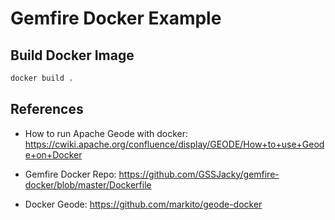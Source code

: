 # Gemfire Docker Example

## Build Docker Image

```bash
docker build .
```

## References

- How to run Apache Geode with docker: https://cwiki.apache.org/confluence/display/GEODE/How+to+use+Geode+on+Docker

- Gemfire Docker Repo: https://github.com/GSSJacky/gemfire-docker/blob/master/Dockerfile

- Docker Geode: https://github.com/markito/geode-docker
